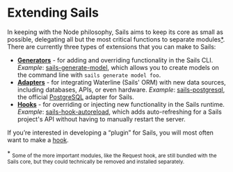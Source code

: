 # Extending Sails

In keeping with the Node philosophy, Sails aims to keep its core as small as possible, delegating all but the most critical functions to separate modules[*](./#foot1).  There are currently three types of extensions that you can make to Sails:

+ [**Generators**](http://sailsjs.org/documentation/concepts/extending-sails/Generators) - for adding and overriding functionality in the Sails CLI.  *Example*: [sails-generate-model](https://www.npmjs.com/package/sails-generate-model), which allows you to create models on the command line with `sails generate model foo`.
+ [**Adapters**](http://sailsjs.org/documentation/concepts/extending-sails/Adapters) - for integrating Waterline (Sails' ORM) with new data sources, including databases, APIs, or even hardware. *Example*: [sails-postgresql](https://www.npmjs.com/package/sails-postgresql), the official [PostgreSQL](http://www.postgresql.org/) adapter for Sails.
+ [**Hooks**](http://sailsjs.org/documentation/concepts/extending-sails/Hooks) - for overriding or injecting new functionality in the Sails runtime.  *Example*: [sails-hook-autoreload](https://www.npmjs.com/package/sails-hook-autoreload), which adds auto-refreshing for a Sails project's API without having to manually restart the server.

If you&rsquo;re interested in developing a &ldquo;plugin&rdquo; for Sails, you will most often want to make a [hook](http://sailsjs.org/documentation/concepts/extending-sails/Hooks).  

<a name="foot1">*</a> <sub>Some of the more important modules, like the Request hook, are still bundled with the Sails core, but they could technically be removed and installed separately.</sub>


<docmeta name="displayName" value="Extending Sails">
